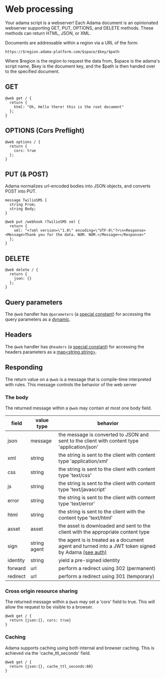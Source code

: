 # Web processing

Your adama script is a webserver!
Each Adama document is an opinionated webserver supporting GET, PUT, OPTIONS, and DELETE methods.
These methods can return HTML, JSON, or XML.

Documents are addressable within a region via a URL of the form:
```
https://$region.adama-platform.com/$space/$key/$path
```

Where $region is the region to request the data from, $space is the adama's script name, $key is the document key, and the $path is then handed over to the specified document.

## GET

```adama
@web get / {
  return {
    html: "Oh, Hello there! this is the root document"
  };
}
```

## OPTIONS (Cors Preflight)

```adama
@web options / {
  return {
    cors: true
  };
}
```

## PUT (&amp; POST)
Adama normalizes url-encoded bodies into JSON objects, and converts POST into PUT.

```adama
message TwilioSMS {
  string From;
  string Body;
}

@web put /webhook (TwilioSMS sm) {
  return {
    xml: "<?xml version=\"1.0\" encoding=\"UTF-8\"?>\n<Response><Message>Thank you for the data. NOM. NOM.</Message></Response>"
  };
}
```

## DELETE

```adama
@web delete / {
  return {
    json: {}
  };
}
```

## Query parameters
The ```@web``` handler has ```@parameters``` (a [special constant](./constants.md)) for accessing the query parameters as a [dynamic](./rich-types.md).


## Headers
The ```@web``` handler has ```@headers``` (a [special constant](./constants.md)) for accessing the headers parameters as a [map&lt;string,string&gt;](./map-reduce.md).

## Responding

The return value on a ```@web``` is a message that is compile-time interpreted with rules. This message controls the behavior of the web server

### The body

The returned message within a ```@web``` may contain at most one body field.

| field | value type | behavior |
| --- | --- | --- |
| json | message | the message is converted to JSON and sent to the client with content type 'application/json' |
| xml | string | the string is sent to the client with content type 'application/xml' |
| css | string | the string is sent to the client with content type 'text/css' |
| js | string | the string is sent to the client with content type 'text/javascript' |
| error | string | the string is sent to the client with content type 'text/error' |
| html | string | the string is sent to the client with the content type 'text/html' |
| asset | asset | the asset is downloaded and sent to the client with the appropriate content type |
| sign | string agent | the agent is is treated as a document agent and turned into a JWT token signed by Adama [(see auth)](/reference/auth.md)
| identity | string | yield a pre-signed identity |
| forward | url | perform a redirect using 302 (permanent) |
| redirect | url | perform a redirect using 301 (temporary) |


### Cross origin resource sharing

The returned message within a ```@web``` may set a 'cors' field to true.
This will allow the request to be visible to a browser.

```adama
@web get / {
  return {json:{}, cors: true}
}
```

### Caching

Adama supports caching using both internal and browser caching. This is achieved via the 'cache_ttl_seconds' field.

```adama
@web get / {
  return {json:{}, cache_ttl_seconds:60}
}
```